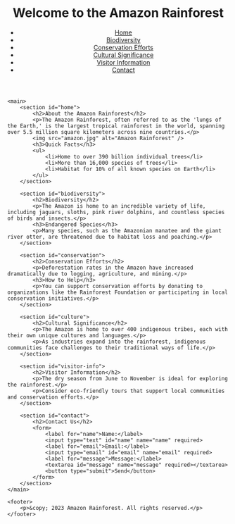 <!DOCTYPE html>
<html lang="en">
<head>
    <meta charset="UTF-8">
    <meta name="viewport" content="width=device-width, initial-scale=1.0">
    <title>Amazon Rainforest</title>
    <link rel="stylesheet" href="styles.css">
</head>
<body>
    <header>
        <h1>Welcome to the Amazon Rainforest</h1>
        <nav>
            <ul>
                <li><a href="#home">Home</a></li>
                <li><a href="#biodiversity">Biodiversity</a></li>
                <li><a href="#conservation">Conservation Efforts</a></li>
                <li><a href="#culture">Cultural Significance</a></li>
                <li><a href="#visitor-info">Visitor Information</a></li>
                <li><a href="#contact">Contact</a></li>
            </ul>
        </nav>
    </header>

    <main>
        <section id="home">
            <h2>About the Amazon Rainforest</h2>
            <p>The Amazon Rainforest, often referred to as the 'lungs of the Earth,' is the largest tropical rainforest in the world, spanning over 5.5 million square kilometers across nine countries.</p>
            <img src="amazon.jpg" alt="Amazon Rainforest" />
            <h3>Quick Facts</h3>
            <ul>
                <li>Home to over 390 billion individual trees</li>
                <li>More than 16,000 species of trees</li>
                <li>Habitat for 10% of all known species on Earth</li>
            </ul>
        </section>

        <section id="biodiversity">
            <h2>Biodiversity</h2>
            <p>The Amazon is home to an incredible variety of life, including jaguars, sloths, pink river dolphins, and countless species of birds and insects.</p>
            <h3>Endangered Species</h3>
            <p>Many species, such as the Amazonian manatee and the giant river otter, are threatened due to habitat loss and poaching.</p>
        </section>

        <section id="conservation">
            <h2>Conservation Efforts</h2>
            <p>Deforestation rates in the Amazon have increased dramatically due to logging, agriculture, and mining.</p>
            <h3>How to Help</h3>
            <p>You can support conservation efforts by donating to organizations like the Rainforest Foundation or participating in local conservation initiatives.</p>
        </section>

        <section id="culture">
            <h2>Cultural Significance</h2>
            <p>The Amazon is home to over 400 indigenous tribes, each with their own unique cultures and languages.</p>
            <p>As industries expand into the rainforest, indigenous communities face challenges to their traditional ways of life.</p>
        </section>

        <section id="visitor-info">
            <h2>Visitor Information</h2>
            <p>The dry season from June to November is ideal for exploring the rainforest.</p>
            <p>Consider eco-friendly tours that support local communities and conservation efforts.</p>
        </section>

        <section id="contact">
            <h2>Contact Us</h2>
            <form>
                <label for="name">Name:</label>
                <input type="text" id="name" name="name" required>
                <label for="email">Email:</label>
                <input type="email" id="email" name="email" required>
                <label for="message">Message:</label>
                <textarea id="message" name="message" required></textarea>
                <button type="submit">Send</button>
            </form>
        </section>
    </main>

    <footer>
        <p>&copy; 2023 Amazon Rainforest. All rights reserved.</p>
    </footer>
</body>
</html>
